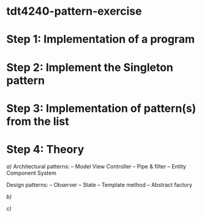 # tdt4240-pattern-exercise

# Step 1: Implementation of a program


# Step 2: Implement the Singleton pattern



# Step 3: Implementation of pattern(s) from the list




# Step 4: Theory
_a)_ 
Architectural patterns:
– Model View Controller
– Pipe & filter
– Entity Component System

Design patterns:
– Observer
– State
– Template method
– Abstract factory

_b)_


_c)_
